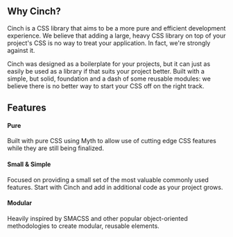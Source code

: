 ## Why Cinch?
Cinch is a CSS library that aims to be a more pure and efficient development experience. We believe that adding a large, heavy CSS library on top of your project's CSS is no way to treat your application. In fact, we're strongly against it.

Cinch was designed as a boilerplate for your projects, but it can just as easily
be used as a library if that suits your project better. Built with a simple, but solid, foundation and a dash of some reusable modules: we believe there is no better way to start your CSS off on the right track.

## Features
<div class="grd">
    <div class="row">
        <div class="col-2">
            <h4>Pure</h4>
            <p>Built with pure CSS using Myth to allow use of cutting edge CSS features while they are still being finalized.</p>
        </div>
        <div class="col-2">
            <h4>Small &amp; Simple</h4>
            <p>Focused on providing a small set of the most valuable commonly used features. Start with Cinch and add in additional code as your project grows.</p>
        </div>
        <div class="col-2">
            <h4>Modular</h4>
            <p>Heavily inspired by SMACSS and other popular object-oriented methodologies to create modular, reusable elements.</p>
        </div>
    </div>
</div>
